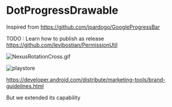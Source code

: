 # DotProgressDrawable

Inspired from https://github.com/jpardogo/GoogleProgressBar

TODO : Learn how to publish as release
https://github.com/levibostian/PermissionUtil

![NexusRotationCross.gif][11]

![playstore][2]

https://developer.android.com/distribute/marketing-tools/brand-guidelines.html

But we extended its capability

[2]: https://raw.github.com/jpardogo/ListBuddies/master/art/google_play%20badge.png
[11]: https://raw.githubusercontent.com/MewX/google-progress-bar/gpb-chrome/art/ChromeFloatingCircles.gif
